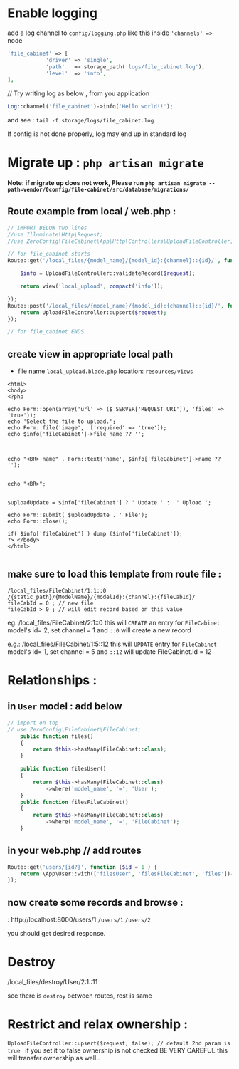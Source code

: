 # Enable logging 

add a log channel to `config/logging.php` like this  inside `'channels' => ` node

```php
'file_cabinet' => [
            'driver' => 'single',
            'path'   => storage_path('logs/file_cabinet.log'),
            'level'  => 'info',
], 
```

// Try writing log as below , from you application 
```php
Log::channel('file_cabinet')->info('Hello world!!');
```

and see : `tail -f storage/logs/file_cabinet.log`

If config is not done properly, log may end up in standard log 



# Migrate up : `php artisan migrate`

#### Note: if migrate up does not work, Please run `php artisan migrate --path=vendor/0config/file-cabinet/src/database/migrations/`






## Route example from local / web.php : 

```php
// IMPORT BELOW two lines 
//use Illuminate\Http\Request;
//use ZeroConfig\FileCabinet\App\Http\Controllers\UploadFileController;

// for file_cabinet starts
Route::get('/local_files/{model_name}/{model_id}:{channel}::{id}/', function (Request $request) {

    $info = UploadFileController::validateRecord($request);

    return view('local_upload', compact('info'));

});
Route::post('/local_files/{model_name}/{model_id}:{channel}::{id}/', function (Request $request) {
    return UploadFileController::upsert($request);
});

// for file_cabinet ENDS 

```



 ## create view in appropriate local path 
 
 - file name `local_upload.blade.php` location: `resources/views`

```
<html>
<body>
<?php

echo Form::open(array('url' => ($_SERVER['REQUEST_URI']), 'files' => 'true'));
echo 'Select the file to upload.';
echo Form::file('image',  ['required' => 'true']);
echo $info['fileCabinet']->file_name ?? '';



echo "<BR> name" . Form::text('name', $info['fileCabinet']->name ?? '');


echo "<BR>";


$uploadUpdate = $info['fileCabinet'] ? ' Update ' :  ' Upload ';

echo Form::submit( $uploadUpdate . ' File');
echo Form::close();

if( $info['fileCabinet'] ) dump ($info['fileCabinet']);
?> </body>
</html>


```


## make sure to load this template from route file : 
```
/local_files/FileCabinet/1:1::0
/{static_path}/{ModelName}/{modelId}:{channel}:{fileCabId}/
fileCabId = 0 ; // new file
fileCabId > 0 ; // will edit record based on this value 
```


eg: /local_files/FileCabinet/2:1::0
this will `CREATE` an entry for `FileCabinet` model's id= 2, set channel = 1 and `::0` will create  a new record 


e.g.: /local_files/FileCabinet/1:5::12
this will `UPDATE`  entry for `FileCabinet` model's id= 1, set channel = 5 and `::12` will update FileCabinet.id = 12 




# Relationships : 

## in `User` model : add below 



```php
// import on top
// use ZeroConfig\FileCabinet\FileCabinet; 
    public function files()
    {
        return $this->hasMany(FileCabinet::class);
    }

    public function filesUser()
    {
        return $this->hasMany(FileCabinet::class)
            ->where('model_name', '=', 'User');
    }
    public function filesFileCabinet()
    {
        return $this->hasMany(FileCabinet::class)
            ->where('model_name', '=', 'FileCabinet');
    }

```

## in your web.php // add routes

```php
Route::get('users/{id?}', function ($id = 1 ) {
    return \App\User::with(['filesUser', 'filesFileCabinet', 'files'])->find($id);
});

```

## now create some records and browse :
: http://localhost:8000/users/1
`/users/1`
`/users/2`

you should get desired response.



# Destroy 

/local_files/destroy/User/2:1::11

see there is `destroy` between routes, rest is same 



# Restrict and relax ownership : 

`UploadFileController::upsert($request, false); // default 2nd param is true ` 
if you set it to false ownership is not checked
BE VERY CAREFUL this will transfer ownership as well.. 




